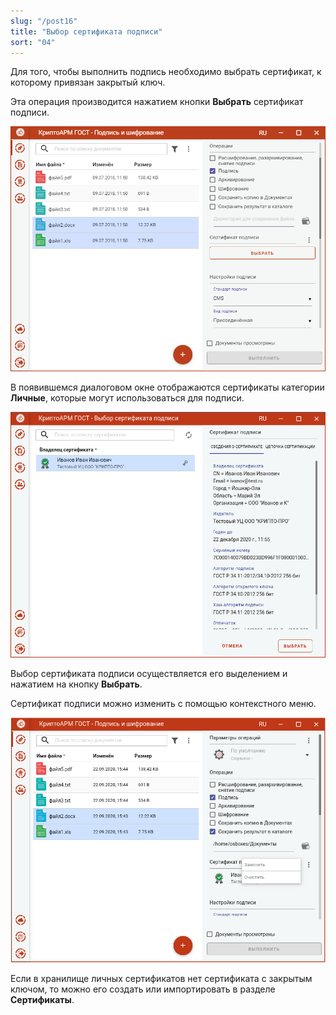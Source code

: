 ```yaml
---
slug: "/post16"
title: "Выбор сертификата подписи"
sort: "04"
---
```


Для того, чтобы выполнить подпись необходимо выбрать сертификат, к которому привязан закрытый ключ.

Эта операция производится нажатием кнопки **Выбрать** сертификат подписи.

![sign-settings.png](./images/sign-settings.png "Настройка параметров подписи")

В появившемся диалоговом окне отображаются сертификаты категории **Личные**, которые могут использоваться для подписи.

![select-sign-cert.png](./images/select-sign-cert.png "Выбор сертификата подписи")

Выбор сертификата подписи осуществляется его выделением и нажатием на кнопку **Выбрать**.

Сертификат подписи можно изменить с помощью контекстного меню.

![change-sign-cert.png](./images/change-sign-cert.png "Изменение сертификата подписи")

Если в хранилище личных сертификатов нет сертификата с закрытым ключом, то можно его создать или импортировать в разделе **Сертификаты**.
